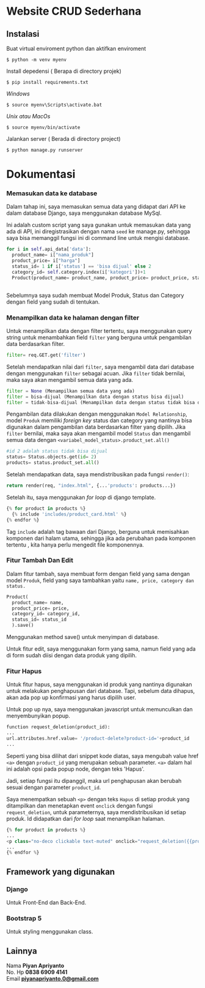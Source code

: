 # **Website CRUD Sederhana**


## Instalasi
Buat virtual enviroment python dan aktifkan enviroment
```
$ python -m venv myenv
```
Install depedensi ( Berapa di directory projek)

```console
$ pip install requirements.txt
```

_Windows_

```console
$ source myenv\Scripts\activate.bat
```

_Unix atau MacOs_

```console
$ source myenv/bin/activate
```

Jalankan server ( Berada di directory project)

```console
$ python manage.py runserver
```

# Dokumentasi

### Memasukan data ke database

Dalam tahap ini, saya memasukan semua data
yang didapat dari API ke dalam database
Django, saya menggunakan database MySql.

Ini adalah custom script yang saya gunakan 
untuk memasukan data yang ada di API, ini diregistrasikan dengan nama `seed` ke manage.py, sehingga
saya bisa memanggil fungsi ini di command line untuk mengisi database.

```python
for i in self.api_data['data']:
  product_name= i["nama_produk"]
  product_price= i["harga"]
  status_id= 1 if i['status'] == 'bisa dijual' else 2
  category_id= self.category.index(i['kategori'])+1
  Product(product_name= product_name, product_price= product_price, status_id= status_id, category_id= category_id).save()
  
```

Sebelumnya saya sudah membuat Model 
Produk, Status dan Category dengan field yang 
sudah di tentukan.

### Menampilkan data ke halaman dengan filter
Untuk menampilkan data dengan filter tertentu, 
saya menggunakan query string untuk menambahkan field
`filter` yang berguna untuk pengambilan data berdasarkan filter.

```python
filter= req.GET.get('filter')
```

Setelah mendapatkan nilai dari `filter`, saya mengambil data dari database
dengan menggunakan `filter` sebagai acuan. Jika `filter` tidak 
bernilai, maka saya akan mengambil semua data yang ada. 

```python
filter = None (Menampilkan semua data yang ada)
filter = bisa-dijual (Menampilkan data dengan status bisa dijual)
filter = tidak-bisa-dijual (Menampilkan data dengan status tidak bisa dijual)
```

Pengambilan data dilakukan dengan menggunakan `Model Relationship`, model `Produk` memiliki
_foreign key_ status dan category yang nantinya bisa digunakan dalam pengambilan data
berdasarkan filter yang dipilih. Jika `filter` bernilai, maka saya akan mengambil model `Status` dan 
mengambil semua data dengan `<variabel_model_status>.product_set.all()`

```python
#id 2 adalah status tidak bisa dijual
status= Status.objects.get(id= 2)
products= status.product_set.all()
```

Setelah mendapatkan data, saya mendistribusikan pada fungsi `render()`:

```python
return render(req, "index.html", {...'products': products...})
```

Setelah itu, saya menggunakan _for loop_ di django template.

```python
{% for product in products %}
  {% include 'includes/product_card.html' %}
{% endfor %}
```

Tag `include` adalah tag bawaan dari Django, berguna untuk 
memisahkan komponen dari halam utama, sehingga jika ada perubahan pada komponen tertentu
, kita hanya perlu mengedit file komponennya.


### Fitur Tambah Dan Edit

Dalam fitur tambah, saya membuat form 
dengan field yang sama dengan model `Produk`, field yang 
saya tambahkan yaitu `name, price, category dan status.`

```python
Product(
  product_name= name,
  product_price= price,
  category_id= category_id,
  status_id= status_id
  ).save()
```

Menggunakan method save() untuk menyimpan di 
database.

Untuk fitur edit, saya menggunakan form yang sama, namun field yang ada 
di form sudah diisi dengan data produk yang dipilih.

### Fitur Hapus

Untuk fitur hapus, saya menggunakan id produk 
yang nantinya digunakan untuk melakukan penghapusan dari database. Tapi, 
sebelum data dihapus, akan ada pop up konfirmasi yang harus dipilih user.

Untuk pop up nya, saya menggunakan javascript untuk memunculkan dan menyembunyikan
popup.

```python
function request_deletion(product_id):
...
url.attributes.href.value= '/product-delete?product-id='+product_id
...
```

Seperti yang bisa dilihat dari snippet kode diatas,
saya mengubah value href `<a>` dengan `product_id` yang merupakan sebuah parameter. 
`<a>` dalam hal ini adalah opsi pada popup node, dengan teks 'Hapus'.


Jadi, setiap fungsi itu dipanggil, maka url penghapusan akan berubah sesuai dengan parameter 
`product_id`.

Saya menempatkan sebuah `<p>` dengan teks `Hapus` di setiap produk yang ditampilkan dan menetapkan 
event `onclick` dengan fungsi `request_deletion`, untuk parameternya, saya mendistribusikan id setiap produk. Id didapatkan 
dari _for loop_ saat menampilkan halaman.

```python
{% for product in products %}
...
<p class="no-deco clickable text-muted" onclick="request_deletion({{product.id}})">Hapus</p>
...
{% endfor %}
```

## Framework yang digunakan

### Django
Untuk Front-End dan Back-End.

### Bootstrap 5
Untuk styling menggunakan class.

## Lainnya

Nama **Piyan Apriyanto**\
No. Hp **0838 6909 4141**\
Email **piyanapriyanto.0@gmail.com**





